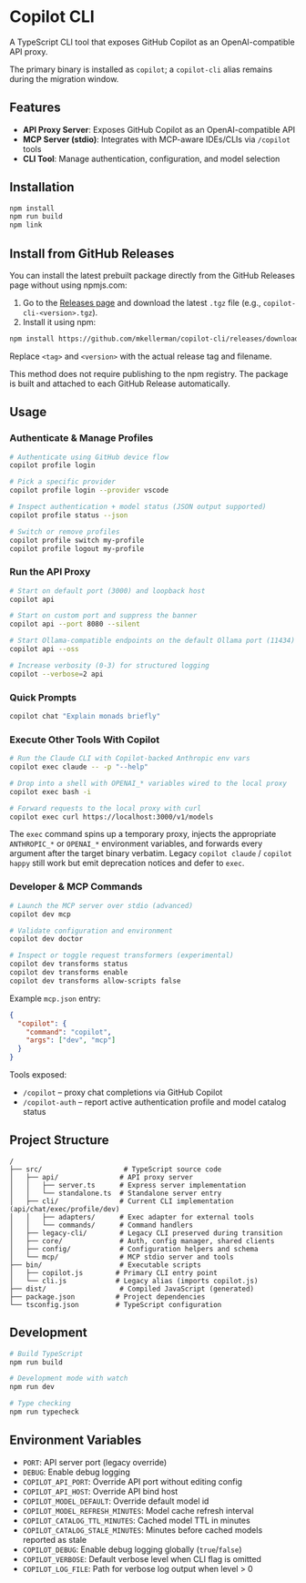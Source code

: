 # Copilot CLI

A TypeScript CLI tool that exposes GitHub Copilot as an OpenAI-compatible API proxy.

The primary binary is installed as `copilot`; a `copilot-cli` alias remains during the migration window.

## Features

- **API Proxy Server**: Exposes GitHub Copilot as an OpenAI-compatible API
- **MCP Server (stdio)**: Integrates with MCP-aware IDEs/CLIs via `/copilot` tools
- **CLI Tool**: Manage authentication, configuration, and model selection

## Installation

```bash
npm install
npm run build
npm link
```

## Install from GitHub Releases

You can install the latest prebuilt package directly from the GitHub Releases page without using npmjs.com:

1. Go to the [Releases page](https://github.com/mkellerman/copilot-cli/releases) and download the latest `.tgz` file (e.g., `copilot-cli-<version>.tgz`).
2. Install it using npm:

```bash
npm install https://github.com/mkellerman/copilot-cli/releases/download/<tag>/copilot-cli-<version>.tgz
```

Replace `<tag>` and `<version>` with the actual release tag and filename.

This method does not require publishing to the npm registry. The package is built and attached to each GitHub Release automatically.

## Usage

### Authenticate & Manage Profiles

```bash
# Authenticate using GitHub device flow
copilot profile login

# Pick a specific provider
copilot profile login --provider vscode

# Inspect authentication + model status (JSON output supported)
copilot profile status --json

# Switch or remove profiles
copilot profile switch my-profile
copilot profile logout my-profile
```

### Run the API Proxy

```bash
# Start on default port (3000) and loopback host
copilot api

# Start on custom port and suppress the banner
copilot api --port 8080 --silent

# Start Ollama-compatible endpoints on the default Ollama port (11434)
copilot api --oss

# Increase verbosity (0-3) for structured logging
copilot --verbose=2 api
```

### Quick Prompts

```bash
copilot chat "Explain monads briefly"
```

### Execute Other Tools With Copilot

```bash
# Run the Claude CLI with Copilot-backed Anthropic env vars
copilot exec claude -- -p "--help"

# Drop into a shell with OPENAI_* variables wired to the local proxy
copilot exec bash -i

# Forward requests to the local proxy with curl
copilot exec curl https://localhost:3000/v1/models
```

The `exec` command spins up a temporary proxy, injects the appropriate `ANTHROPIC_*` or `OPENAI_*` environment variables, and forwards every argument after the target binary verbatim. Legacy `copilot claude` / `copilot happy` still work but emit deprecation notices and defer to `exec`.

### Developer & MCP Commands

```bash
# Launch the MCP server over stdio (advanced)
copilot dev mcp

# Validate configuration and environment
copilot dev doctor

# Inspect or toggle request transformers (experimental)
copilot dev transforms status
copilot dev transforms enable
copilot dev transforms allow-scripts false
```

Example `mcp.json` entry:

```json
{
  "copilot": {
    "command": "copilot",
    "args": ["dev", "mcp"]
  }
}
```

Tools exposed:

- `/copilot` – proxy chat completions via GitHub Copilot
- `/copilot-auth` – report active authentication profile and model catalog status

## Project Structure

```
/
├── src/                    # TypeScript source code
│   ├── api/               # API proxy server
│   │   ├── server.ts      # Express server implementation
│   │   └── standalone.ts  # Standalone server entry
│   ├── cli/               # Current CLI implementation (api/chat/exec/profile/dev)
│   │   ├── adapters/      # Exec adapter for external tools
│   │   └── commands/      # Command handlers
│   ├── legacy-cli/        # Legacy CLI preserved during transition
│   ├── core/              # Auth, config manager, shared clients
│   ├── config/            # Configuration helpers and schema
│   └── mcp/               # MCP stdio server and tools
├── bin/                   # Executable scripts
│   ├── copilot.js        # Primary CLI entry point
│   └── cli.js            # Legacy alias (imports copilot.js)
├── dist/                  # Compiled JavaScript (generated)
├── package.json          # Project dependencies
└── tsconfig.json         # TypeScript configuration
```

## Development

```bash
# Build TypeScript
npm run build

# Development mode with watch
npm run dev

# Type checking
npm run typecheck
```

## Environment Variables

- `PORT`: API server port (legacy override)
- `DEBUG`: Enable debug logging
- `COPILOT_API_PORT`: Override API port without editing config
- `COPILOT_API_HOST`: Override API bind host
- `COPILOT_MODEL_DEFAULT`: Override default model id
- `COPILOT_MODEL_REFRESH_MINUTES`: Model cache refresh interval
- `COPILOT_CATALOG_TTL_MINUTES`: Cached model TTL in minutes
- `COPILOT_CATALOG_STALE_MINUTES`: Minutes before cached models reported as stale
- `COPILOT_DEBUG`: Enable debug logging globally (`true`/`false`)
- `COPILOT_VERBOSE`: Default verbose level when CLI flag is omitted
- `COPILOT_LOG_FILE`: Path for verbose log output when level > 0
